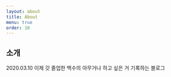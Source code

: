 ```yaml
---
layout: about
title: About
menu: true
order: 10
---
```


## 소개

2020.03.10
이제 갓 졸업한 백수의 아무거나 하고 싶은 거 기록하는 블로그

